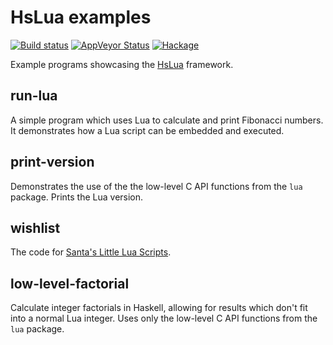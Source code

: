 HsLua examples
==============

[![Build status][GitHub Actions badge]][GitHub Actions]
[![AppVeyor Status]](https://ci.appveyor.com/project/tarleb/hslua-r2y18)
[![Hackage]](https://hackage.haskell.org/package/hslua-examples)

Example programs showcasing the [HsLua] framework.

[GitHub Actions badge]: https://img.shields.io/github/workflow/status/hslua/hslua/CI.svg?logo=github
[GitHub Actions]: https://github.com/hslua/hslua/actions
[AppVeyor Status]: https://ci.appveyor.com/api/projects/status/ldutrilgxhpcau94/branch/main?svg=true
[Hackage]: https://img.shields.io/hackage/v/hslua-core.svg
[HsLua]: https://hslua.org/

run-lua
-----------

A simple program which uses Lua to calculate and print Fibonacci
numbers. It demonstrates how a Lua script can be embedded and
executed.

print-version
-------------

Demonstrates the use of the the low-level C API functions from the
`lua` package. Prints the Lua version.

wishlist
----------

The code for [Santa's Little Lua Scripts][SLLS].

low-level-factorial
-------------------

Calculate integer factorials in Haskell, allowing for results
which don't fit into a normal Lua integer. Uses only the low-level
C API functions from the `lua` package.

[SLLS]: https://hslua.org/santas-little-lua-scripts.html

